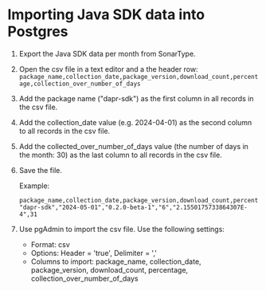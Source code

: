 # Importing Java SDK data into Postgres

1. Export the Java SDK data per month from SonarType.
2. Open the csv file in a text editor and a the header row:
   `package_name,collection_date,package_version,download_count,percentage,collection_over_number_of_days`
3. Add the package name ("dapr-sdk") as the first column in all records in the csv file.
4. Add the collection_date value (e.g. 2024-04-01) as the second column to all records in the csv file.
5. Add the collected_over_number_of_days value (the number of days in the month: 30) as the last column to all records in the csv file.
6. Save the file.

   Example:

   ```csv
   package_name,collection_date,package_version,download_count,percentage,collection_over_number_of_days
   "dapr-sdk","2024-05-01","0.2.0-beta-1","6","2.1550175733864307E-4",31
   ```

7. Use pgAdmin to import the csv file. Use the following settings:
   - Format: csv
   - Options: Header = 'true', Delimiter = ','
   - Columns to import: package_name, collection_date, package_version, download_count, percentage, collection_over_number_of_days